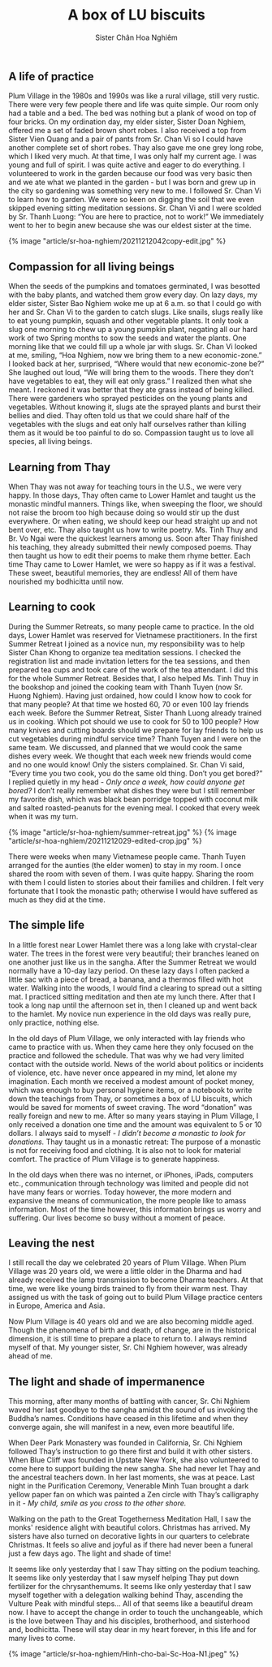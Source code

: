 ﻿---
title: A box of LU biscuits
author: Sister Chân Hoa Nghiêm
---

## A life of practice

Plum Village in the 1980s and 1990s was like a rural village, still very rustic. There were very few people there and life was quite simple. Our room only had a table and a bed. The bed was nothing but a plank of wood on top of four bricks. On my ordination day, my elder sister, Sister Doan Nghiem, offered me a set of faded brown short robes. I also received a top from Sister Vien Quang and a pair of pants from Sr. Chan Vi so I could have another complete set of short robes. Thay also gave me one grey long robe, which I liked very much. At that time, I was only half my current age. I was young and full of spirit. I was quite active and eager to do everything. I volunteered to work in the garden because our food was very basic then and we ate what we planted in the garden - but I was born and grew up in the city so gardening was something very new to me. I followed Sr. Chan Vi to learn how to garden. We were so keen on digging the soil that we even skipped evening sitting meditation sessions. Sr. Chan Vi and I were scolded by Sr. Thanh Luong: “You are here to practice, not to work!” We immediately went to her to begin anew because she was our eldest sister at the time.

{% image "article/sr-hoa-nghiem/20211212042copy-edit.jpg" %}

## Compassion for all living beings 

When the seeds of the pumpkins and tomatoes germinated, I was besotted with the baby plants, and watched them grow every day. On lazy days, my elder sister, Sister Bao Nghiem woke me up at 6 a.m. so that I could go with her and Sr. Chan Vi to the garden to catch slugs. Like snails, slugs really like to eat young pumpkin, squash and other vegetable plants. It only took a slug one morning to chew up a young pumpkin plant, negating all our hard work of two Spring months to sow the seeds and water the plants. One morning like that we could fill up a whole jar with slugs. Sr. Chan Vi looked at me, smiling, “Hoa Nghiem, now we bring them to a new economic-zone.” I looked back at her, surprised, “Where would that new economic-zone be?” She laughed out loud, “We will bring them to the woods. There they don’t have vegetables to eat, they will eat only grass.” I realized then what she meant. I reckoned it was better that they ate grass instead of being killed. There were gardeners who sprayed pesticides on the young plants and vegetables. Without knowing it, slugs ate the sprayed plants and burst their bellies and died. Thay often told us that we could share half of the vegetables with the slugs and eat only half ourselves rather than killing them as it would be too painful to do so. Compassion taught us to love all species, all living beings.

## Learning from Thay 

When Thay was not away for teaching tours in the U.S., we were very happy. In those days, Thay often came to Lower Hamlet and taught us the monastic mindful manners. Things like, when sweeping the floor, we should not raise the broom too high because doing so would stir up the dust everywhere. Or when eating, we should keep our head straight up and not bent over, etc. Thay also taught us how to write poetry. Ms. Tinh Thuy and Br. Vo Ngai were the quickest learners among us. Soon after Thay finished his teaching, they already submitted their newly composed poems. Thay then taught us how to edit their poems to make them rhyme better. Each time Thay came to Lower Hamlet, we were so happy as if it was a festival. These sweet, beautiful memories, they are endless! All of them have nourished my bodhicitta until now. 

## Learning to cook

During the Summer Retreats, so many people came to practice. In the old days, Lower Hamlet was reserved for Vietnamese practitioners. In the first Summer Retreat I joined as a novice nun, my responsibility was to help Sister Chan Khong to organize tea meditation sessions. I checked the registration list and made invitation letters for the tea sessions, and then prepared tea cups and took care of the work of the tea attendant. I did this for the whole Summer Retreat. Besides that, I also helped Ms. Tinh Thuy in the bookshop and joined the cooking team with Thanh Tuyen (now Sr. Huong Nghiem). Having just ordained, how could I know how to cook for that many people? At that time we hosted 60, 70 or even 100 lay friends each week. Before the Summer Retreat, Sister Thanh Luong already trained us in cooking. Which pot should we use to cook for 50 to 100 people? How many knives and cutting boards should we prepare for lay friends to help us cut vegetables during mindful service time? Thanh Tuyen and I were on the same team. We discussed, and planned that we would cook the same dishes every week. We thought that each week new friends would come and no one would know! Only the sisters complained. Sr. Chan Vi said, “Every time you two cook, you do the same old thing. Don’t you get bored?” I replied quietly in my head - *Only once a week, how could anyone get bored?* I don’t really remember what dishes they were but I still remember my favorite dish, which was black bean porridge topped with coconut milk and salted roasted-peanuts for the evening meal. I cooked that every week when it was my turn.

<div id="horizontal-img-column">
{% image "article/sr-hoa-nghiem/summer-retreat.jpg" %}
{% image "article/sr-hoa-nghiem/20211212029-edited-crop.jpg" %}
</div>

There were weeks when many Vietnamese people came. Thanh Tuyen arranged for the aunties (the elder women) to stay in my room. I once shared the room with seven of them. I was quite happy. Sharing the room with them I could listen to stories about their families and children. I felt very fortunate that I took the monastic path; otherwise I would have suffered as much as they did at the time.

## The simple life

In a little forest near Lower Hamlet there was a long lake with crystal-clear water. The trees in the forest were very beautiful; their branches leaned on one another just like us in the sangha. After the Summer Retreat we would normally have a 10-day lazy period. On these lazy days I often packed a little sac with a piece of bread, a banana, and a thermos filled with hot water. Walking into the woods, I would find a clearing to spread out a sitting mat. I practiced sitting meditation and then ate my lunch there. After that I took a long nap until the afternoon set in, then I cleaned up and went back to the hamlet. My novice nun experience in the old days was really pure, only practice, nothing else.

In the old days of Plum Village, we only interacted with lay friends who came to practice with us. When they came here they only focused on the practice and followed the schedule. That was why we had very limited contact with the outside world. News of the world about politics or incidents of violence, etc. have never once appeared in my mind, let alone my imagination. Each month we received a modest amount of pocket money, which was enough to buy personal hygiene items, or a notebook to write down the teachings from Thay, or sometimes a box of LU biscuits, which would be saved for moments of sweet craving. The word “donation” was really foreign and new to me. After so many years staying in Plum Village, I only received a donation one time and the amount was equivalent to 5 or 10 dollars. I always said to myself - *I didn’t become a monastic to look for donations.* Thay taught us in a monastic retreat: The purpose of a monastic is not for receiving food and clothing. It is also not to look for material comfort. The practice of Plum Village is to generate happiness.

<!-- {% image "article/sr-hoa-nghiem/20211212029-edited.jpg" %} -->

In the old days when there was no internet, or iPhones, iPads, computers etc., communication through technology was limited and people did not have many fears or worries. Today however, the more modern and expansive the means of communication, the more people like to amass information. Most of the time however, this information brings us worry and suffering. Our lives become so busy without a moment of peace.

## Leaving the nest 

I still recall the day we celebrated 20 years of Plum Village. When Plum Village was 20 years old, we were a little older in the Dharma and had already received the lamp transmission to become Dharma teachers. At that time, we were like young birds trained to fly from their warm nest. Thay assigned us with the task of going out to build Plum Village practice centers in Europe, America and Asia. 

Now Plum Village is 40 years old and we are also becoming middle aged. Though the phenomena of birth and death, of change, are in the historical dimension, it is still time to prepare a place to return to. I always remind myself of that. My younger sister, Sr. Chi Nghiem however, was already ahead of me.

## The light and shade of impermanence 

This morning, after many months of battling with cancer, Sr. Chi Nghiem waved her last goodbye to the sangha amidst the sound of us invoking the Buddha’s names. Conditions have ceased in this lifetime and when they converge again, she will manifest in a new, even more beautiful life. 

When Deer Park Monastery was founded in California, Sr. Chi Nghiem followed Thay’s instruction to go there first and build it with other sisters. When Blue Cliff was founded in Upstate New York, she also volunteered to come here to support building the new sangha. She had never let Thay and the ancestral teachers down. In her last moments, she was at peace. Last night in the Purification Ceremony, Venerable Minh Tuan brought a dark yellow paper fan on which was painted a Zen circle with Thay’s calligraphy in it - *My child, smile as you cross to the other shore.*

Walking on the path to the Great Togetherness Meditation Hall, I saw the monks' residence alight with beautiful colors. Christmas has arrived. My sisters have also turned on decorative lights in our quarters to celebrate Christmas. It feels so alive and joyful as if there had never been a funeral just a few days ago. The light and shade of time!

It seems like only yesterday that I saw Thay sitting on the podium teaching. It seems like only yesterday that I saw myself helping Thay put down fertilizer for the chrysanthemums. It seems like only yesterday that I saw myself together with a delegation walking behind Thay, ascending the Vulture Peak with mindful steps… All of that seems like a beautiful dream now. I have to accept the change in order to touch the unchangeable, which is the love between Thay and his disciples, brotherhood, and sisterhood and, bodhicitta. These will stay dear in my heart forever, in this life and for many lives to come.

<div class="article-end"></div>

{% image "article/sr-hoa-nghiem/Hinh-cho-bai-Sc-Hoa-N1.jpeg" %}
